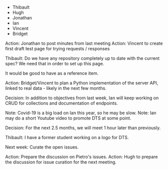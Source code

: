 
- Thibault
- Hugh
- Jonathan
- Ian
- Vincent
- Bridget

Action: Jonathan to post minutes from last meeting
Action: Vincent to create first draft test page for trying requests / responses

Thibault: Do we have any repository completely up to date with the current spec?  We need that in order to set up this page.

It would be good to have as a reference item.

Action: Bridget/Vincent to plan a Python implementation of the server API, linked to real data - likely in the next few months.

Decision: In addition to objectives from last week, Ian will keep working on CRUD for collections and documentation of endpoints.

Note: Covid-19 is a big load on Ian this year, so he may be slow.
Note: Ian may do a short Youtube video to promote DTS at some point.

Decision: For the next 2.5 months, we will meet 1 hour later than previously.

Thibault: I have a former student working on a logo for DTS.

Next week: Curate the open issues.

Action:  Prepare the discussion on Pietro's issues.
Action:  Hugh to prepare the discussion for issue curation for the next meeting.
